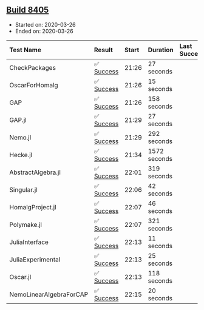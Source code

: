 ## [Build 8405](https://oscarci.mathematik.uni-kl.de/job/oscar/8405/)

* Started on: 2020-03-26
* Ended on: 2020-03-26

| Test Name    | Result | Start | Duration | Last Success | First Failure |
|:-------------|:-------|:------|:---------|:-------------|:--------------|
| CheckPackages | ✅ [Success](https://oscarci.mathematik.uni-kl.de/job/oscar/8405/artifact/logs/build-8405/CheckPackages.log) | 21:26 | 27 seconds |  |  |
| OscarForHomalg | ✅ [Success](https://oscarci.mathematik.uni-kl.de/job/oscar/8405/artifact/logs/build-8405/OscarForHomalg.log) | 21:26 | 15 seconds |  |  |
| GAP | ✅ [Success](https://oscarci.mathematik.uni-kl.de/job/oscar/8405/artifact/logs/build-8405/GAP.log) | 21:26 | 158 seconds |  |  |
| GAP.jl | ✅ [Success](https://oscarci.mathematik.uni-kl.de/job/oscar/8405/artifact/logs/build-8405/GAP.jl.log) | 21:29 | 27 seconds |  |  |
| Nemo.jl | ✅ [Success](https://oscarci.mathematik.uni-kl.de/job/oscar/8405/artifact/logs/build-8405/Nemo.jl.log) | 21:29 | 292 seconds |  |  |
| Hecke.jl | ✅ [Success](https://oscarci.mathematik.uni-kl.de/job/oscar/8405/artifact/logs/build-8405/Hecke.jl.log) | 21:34 | 1572 seconds |  |  |
| AbstractAlgebra.jl | ✅ [Success](https://oscarci.mathematik.uni-kl.de/job/oscar/8405/artifact/logs/build-8405/AbstractAlgebra.jl.log) | 22:01 | 319 seconds |  |  |
| Singular.jl | ✅ [Success](https://oscarci.mathematik.uni-kl.de/job/oscar/8405/artifact/logs/build-8405/Singular.jl.log) | 22:06 | 42 seconds |  |  |
| HomalgProject.jl | ✅ [Success](https://oscarci.mathematik.uni-kl.de/job/oscar/8405/artifact/logs/build-8405/HomalgProject.jl.log) | 22:07 | 46 seconds |  |  |
| Polymake.jl | ✅ [Success](https://oscarci.mathematik.uni-kl.de/job/oscar/8405/artifact/logs/build-8405/Polymake.jl.log) | 22:07 | 321 seconds |  |  |
| JuliaInterface | ✅ [Success](https://oscarci.mathematik.uni-kl.de/job/oscar/8405/artifact/logs/build-8405/JuliaInterface.log) | 22:13 | 11 seconds |  |  |
| JuliaExperimental | ✅ [Success](https://oscarci.mathematik.uni-kl.de/job/oscar/8405/artifact/logs/build-8405/JuliaExperimental.log) | 22:13 | 25 seconds |  |  |
| Oscar.jl | ✅ [Success](https://oscarci.mathematik.uni-kl.de/job/oscar/8405/artifact/logs/build-8405/Oscar.jl.log) | 22:13 | 118 seconds |  |  |
| NemoLinearAlgebraForCAP | ✅ [Success](https://oscarci.mathematik.uni-kl.de/job/oscar/8405/artifact/logs/build-8405/NemoLinearAlgebraForCAP.log) | 22:15 | 20 seconds |  |  |
